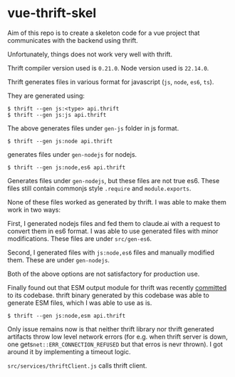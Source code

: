 # vue-thrift-skel
Aim of this repo is to create a skeleton code for a vue project that communicates with the backend using thrift.

Unfortunately, things does not work very well with thrift.

Thrift compiler version used is `0.21.0`.
Node version used is `22.14.0`.

Thrift generates files in various format for javascript (`js`, `node`, `es6`, `ts`).

They are generated using:
```console
$ thrift --gen js:<type> api.thrift
$ thrift --gen js:js api.thrift
```
The above generates files under `gen-js` folder in js format.

```console
$ thrift --gen js:node api.thrift
```
generates files under `gen-nodejs` for nodejs.

```console
$ thrift --gen js:node,es6 api.thrift
```
Generates files under `gen-nodejs`, but these files are not true es6. These files still contain commonjs style `.require` and `module.exports`.

None of these files worked as generated by thrift. I was able to make them work in two ways:

First, I generated nodejs files and fed them to claude.ai with a request to convert them in es6 format. I was able to use generated files with minor modifications. These files are under `src/gen-es6`.

Second, I generated files with `js:node,es6` files and manually modified them. These are under `gen-nodejs`.

Both of the above options are not satisfactory for production use.

Finally found out that ESM output module for thrift was recently [committed](https://github.com/apache/thrift/commit/21ed4a2f690fb8547593c64df376b97a877b1675) to its codebase. thrift binary generated by this codebase was able to generate ESM files, which I was able to use as is.

```console
$ thrift --gen js:node,esm api.thrift
```

Only issue remains now is that neither thrift library nor thrift generated artifacts throw low level network errors (for e.g. when thrift server is down, one gets`net::ERR_CONNECTION_REFUSED` but that erros is nevr thrown). I got around it by implementing a timeout logic.

`src/services/thriftClient.js` calls thrift client.